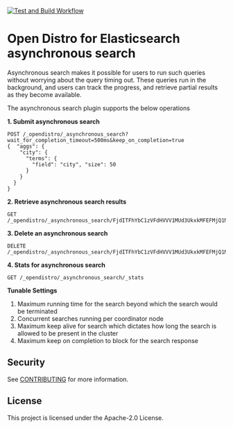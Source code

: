 [![Test and Build Workflow](https://github.com/opendistro-for-elasticsearch/index-management/workflows/Test%20and%20Build%20Workflow/badge.svg)](https://github.com/opendistro-for-elasticsearch/asynchronous-search/actions)

# Open Distro for Elasticsearch asynchronous search
Asynchronous search makes it possible for users to run such queries without worrying about the query timing out. 
These queries run in the background, and users can track the progress, and retrieve partial results as they become available.

The asynchronous search plugin supports the below operations

**1. Submit asynchronous search**
```
POST /_opendistro/_asynchronous_search?wait_for_completion_timeout=500ms&keep_on_completion=true
{  "aggs": {
    "city": {
      "terms": {
        "field": "city", "size": 50
      }
    }
  }
}

```

**2. Retrieve asynchronous search results**
```
GET /_opendistro/_asynchronous_search/FjdITFhYbC1zVFdHVVV1MUd3UkxkMFEFMjQ1MzYUWHRrZjhuWUJXdFhxMmlCSW5HTE8BMQ==
```

**3. Delete an asynchronous search**

```
DELETE /_opendistro/_asynchronous_search/FjdITFhYbC1zVFdHVVV1MUd3UkxkMFEFMjQ1MzYUWHRrZjhuWUJXdFhxMmlCSW5HTE8BMQ==
```

**4. Stats for asynchronous search**

```
GET /_opendistro/_asynchronous_search/_stats
```

**Tunable Settings**
1. Maximum running time for the search beyond which the search would be terminated
2. Concurrent searches running per coordinator node
3. Maximum keep alive for search which dictates how long the search is allowed to be present in the cluster
4. Maximum keep on completion to block for the search response

## Security

See [CONTRIBUTING](CONTRIBUTING.md#security-issue-notifications) for more information.

## License

This project is licensed under the Apache-2.0 License.
